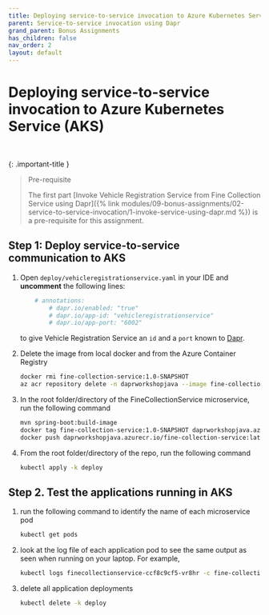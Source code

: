 ```yaml
---
title: Deploying service-to-service invocation to Azure Kubernetes Service (AKS)
parent: Service-to-service invocation using Dapr
grand_parent: Bonus Assignments
has_children: false
nav_order: 2
layout: default
---
```


# Deploying service-to-service invocation to Azure Kubernetes Service (AKS)
    
<br>

{: .important-title }
> Pre-requisite
>
> The first part [Invoke Vehicle Registration Service from Fine Collection Service using Dapr]({% link modules/09-bonus-assignments/02-service-to-service-invocation/1-invoke-service-using-dapr.md %}) is a pre-requisite for this assignment.
>

## Step 1: Deploy service-to-service communication to AKS

1. Open `deploy/vehicleregistrationservice.yaml` in your IDE and **uncomment** the following lines:

    ```yaml
        # annotations:
            # dapr.io/enabled: "true"
            # dapr.io/app-id: "vehicleregistrationservice"
            # dapr.io/app-port: "6002"
    ```

    to give Vehicle Registration Service an `id` and a `port` known to [Dapr](https://docs.dapr.io/operations/hosting/kubernetes/kubernetes-overview/#adding-dapr-to-a-kubernetes-deployment).

1. Delete the image from local docker and from the Azure Container Registry

    ```bash
    docker rmi fine-collection-service:1.0-SNAPSHOT
    az acr repository delete -n daprworkshopjava --image fine-collection-service:latest
    ```

1. In the root folder/directory of the FineCollectionService microservice, run the following command

    ```bash
    mvn spring-boot:build-image
    docker tag fine-collection-service:1.0-SNAPSHOT daprworkshopjava.azurecr.io/fine-collection-service:latest
    docker push daprworkshopjava.azurecr.io/fine-collection-service:latest
    ```

1. From the root folder/directory of the repo, run the following command

    ```bash
    kubectl apply -k deploy
    ```

## Step 2. Test the applications running in AKS

1. run the following command to identify the name of each microservice pod

    ```bash
    kubectl get pods
    ```

1. look at the log file of each application pod to see the same output as seen when running on your laptop. For example,

    ```bash
    kubectl logs finecollectionservice-ccf8c9cf5-vr8hr -c fine-collection-service
    ```

1. delete all application deployments

    ```bash
    kubectl delete -k deploy
    ```
